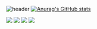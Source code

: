 ![header](https://capsule-render.vercel.app/api?type=wave&color=auto&height=300&section=header&text=안녕하세요&fontSize=90)
[![Anurag's GitHub stats](https://github-readme-stats.vercel.app/api?username=puralmajor)](https://github.com/puralmajor/github-readme-stats)

<img src="https://img.shields.io/badge/Python-EBEBEB?style=for-the-badge&logo=python&logoColor=#3776AB">
<img src="https://img.shields.io/badge/Pytorch-EBEBEB?style=for-the-badge&logo=pytorch&logoColor=#EE4C2C">
<img src="https://img.shields.io/badge/Tensorflow-EBEBEB?style=for-the-badge&logo=tensorflow&logoColor=#FF6F00">

<img src="https://img.shields.io/badge/Pandas-EBEBEB?style=for-the-badge&logo=pandas&logoColor=#150458">

